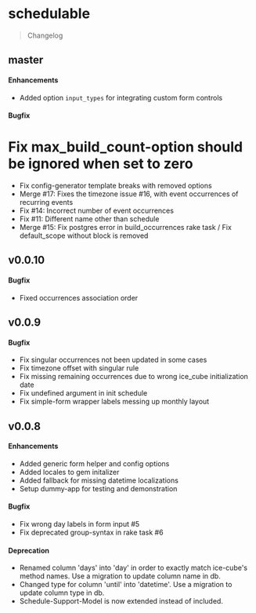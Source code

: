 schedulable
===========

> Changelog

master
------

#### Enhancements
* Added option `input_types` for integrating custom form controls

#### Bugfix

# Fix max_build_count-option should be ignored when set to zero
* Fix config-generator template breaks with removed options
* Merge #17: Fixes the timezone issue #16, with event occurrences of recurring events
* Fix #14: Incorrect number of event occurrences
* Fix #11: Different name other than schedule
* Merge #15: Fix postgres error in build_occurrences rake task / Fix default_scope without block is removed

v0.0.10
-------

#### Bugfix

* Fixed occurrences association order

v0.0.9
------

#### Bugfix

* Fix singular occurrences not been updated in some cases
* Fix timezone offset with singular rule
* Fix missing remaining occurrences due to wrong ice_cube initialization date
* Fix undefined argument in init schedule
* Fix simple-form wrapper labels messing up monthly layout

v0.0.8
------

#### Enhancements

* Added generic form helper and config options
* Added locales to gem initalizer
* Added fallback for missing datetime localizations
* Setup dummy-app for testing and demonstration

#### Bugfix

* Fix wrong day labels in form input #5
* Fix deprecated group-syntax in rake task #6

#### Deprecation

* Renamed column 'days' into 'day' in order to exactly match ice-cube's method names. Use a migration to update column name in db.
* Changed type for column 'until' into 'datetime'. Use a migration to update column type in db.
* Schedule-Support-Model is now extended instead of included.